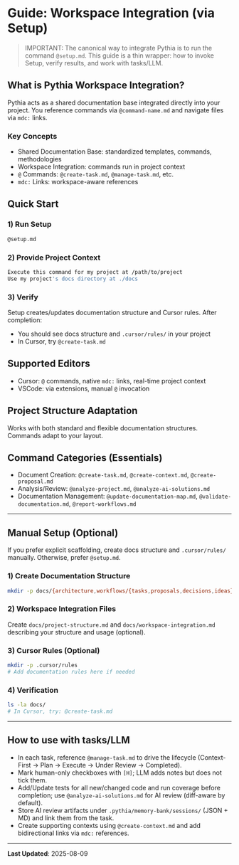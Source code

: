 # Guide: Workspace Integration (via Setup)

> IMPORTANT: The canonical way to integrate Pythia is to run the command `@setup.md`. This guide is a thin wrapper: how to invoke Setup, verify results, and work with tasks/LLM.

## What is Pythia Workspace Integration?

Pythia acts as a shared documentation base integrated directly into your project. You reference commands via `@command-name.md` and navigate files via `mdc:` links.

### Key Concepts

- Shared Documentation Base: standardized templates, commands, methodologies
- Workspace Integration: commands run in project context
- `@` Commands: `@create-task.md`, `@manage-task.md`, etc.
- `mdc:` Links: workspace-aware references

## Quick Start

### 1) Run Setup

```bash
@setup.md
```

### 2) Provide Project Context

```bash
Execute this command for my project at /path/to/project
Use my project's docs directory at ./docs
```

### 3) Verify

Setup creates/updates documentation structure and Cursor rules. After completion:

- You should see docs structure and `.cursor/rules/` in your project
- In Cursor, try `@create-task.md`

## Supported Editors

- Cursor: `@` commands, native `mdc:` links, real-time project context
- VSCode: via extensions, manual `@` invocation

## Project Structure Adaptation

Works with both standard and flexible documentation structures. Commands adapt to your layout.

## Command Categories (Essentials)

- Document Creation: `@create-task.md`, `@create-context.md`, `@create-proposal.md`
- Analysis/Review: `@analyze-project.md`, `@analyze-ai-solutions.md`
- Documentation Management: `@update-documentation-map.md`, `@validate-documentation.md`, `@report-workflows.md`

---

## Manual Setup (Optional)

If you prefer explicit scaffolding, create docs structure and `.cursor/rules/` manually. Otherwise, prefer `@setup.md`.

### 1) Create Documentation Structure

```bash
mkdir -p docs/{architecture,workflows/{tasks,proposals,decisions,ideas},commands,contexts,guides,reports}
```

### 2) Workspace Integration Files

Create `docs/project-structure.md` and `docs/workspace-integration.md` describing your structure and usage (optional).

### 3) Cursor Rules (Optional)

```bash
mkdir -p .cursor/rules
# Add documentation rules here if needed
```

### 4) Verification

```bash
ls -la docs/
# In Cursor, try: @create-task.md
```

---

## How to use with tasks/LLM

- In each task, reference `@manage-task.md` to drive the lifecycle (Context-First → Plan → Execute → Under Review → Completed).
- Mark human-only checkboxes with `[H]`; LLM adds notes but does not tick them.
- Add/Update tests for all new/changed code and run coverage before completion; use `@analyze-ai-solutions.md` for AI review (diff-aware by default).
- Store AI review artifacts under `.pythia/memory-bank/sessions/` (JSON + MD) and link them from the task.
- Create supporting contexts using `@create-context.md` and add bidirectional links via `mdc:` references.

---

**Last Updated**: 2025-08-09
